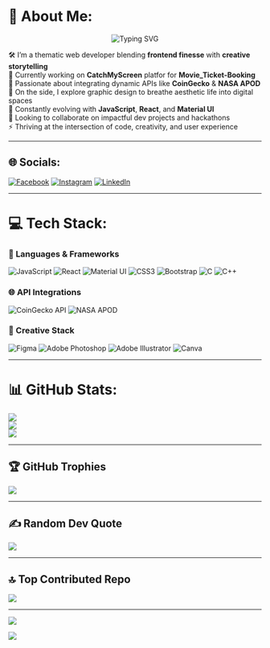# 💫 About Me:
<div align="center">
  <img src="https://readme-typing-svg.herokuapp.com?font=Fira+Code&duration=3500&pause=500&color=0068B5&width=435&lines=Crafting+Themes+with+Code+💡;Integrating+Cosmos+into+Crypto+🌌;Frontend+Dev+%7C+Storytelling+Driven+💫" alt="Typing SVG" />
</div>

🛠️ I’m a thematic web developer blending **frontend finesse** with **creative storytelling**  
🌌 Currently working on **CatchMyScreen** platfor for **Movie_Ticket-Booking**  
📡 Passionate about integrating dynamic APIs like **CoinGecko** & **NASA APOD**  
🎨 On the side, I explore graphic design to breathe aesthetic life into digital spaces  
🌱 Constantly evolving with **JavaScript**, **React**, and **Material UI**  
🤝 Looking to collaborate on impactful dev projects and hackathons  
⚡ Thriving at the intersection of code, creativity, and user experience

---

## 🌐 Socials:

[![Facebook](https://img.shields.io/badge/Facebook-%231877F2.svg?logo=Facebook&logoColor=white)](https://facebook.com/Nikhil%20Nikhil)
[![Instagram](https://img.shields.io/badge/Instagram-%23E4405F.svg?logo=Instagram&logoColor=white)](https://instagram.com/_the_nikhil)
[![LinkedIn](https://img.shields.io/badge/LinkedIn-%230077B5.svg?logo=linkedin&logoColor=white)](https://www.linkedin.com/in/nikhilbogoju/)

---

# 💻 Tech Stack:

### 🚀 Languages & Frameworks
![JavaScript](https://img.shields.io/badge/javascript-%23323330.svg?style=for-the-badge&logo=javascript&logoColor=%23F7DF1E)
![React](https://img.shields.io/badge/react-%2320232a.svg?style=for-the-badge&logo=react&logoColor=%61DAFB)
![Material UI](https://img.shields.io/badge/MUI-%230081CB.svg?style=for-the-badge&logo=material-ui&logoColor=white)
![CSS3](https://img.shields.io/badge/css3-%231572B6.svg?style=for-the-badge&logo=css3&logoColor=white)
![Bootstrap](https://img.shields.io/badge/bootstrap-%23563D7C.svg?style=for-the-badge&logo=bootstrap&logoColor=white)
![C](https://img.shields.io/badge/c-%2300599C.svg?style=for-the-badge&logo=c&logoColor=white)
![C++](https://img.shields.io/badge/c++-%2300599C.svg?style=for-the-badge&logo=c%2B%2B&logoColor=white)

### 🌐 API Integrations
![CoinGecko API](https://img.shields.io/badge/CoinGecko%20API-%2333FF99.svg?style=for-the-badge&logo=coingecko&logoColor=black)
![NASA APOD](https://img.shields.io/badge/NASA%20APOD-%231C1C1C.svg?style=for-the-badge&logo=nasa&logoColor=white)

### 🎨 Creative Stack
![Figma](https://img.shields.io/badge/figma-%23F24E1E.svg?style=for-the-badge&logo=figma&logoColor=white)
![Adobe Photoshop](https://img.shields.io/badge/adobephotoshop-%2331A8FF.svg?style=for-the-badge&logo=adobephotoshop&logoColor=white)
![Adobe Illustrator](https://img.shields.io/badge/adobeillustrator-%23FF9A00.svg?style=for-the-badge&logo=adobeillustrator&logoColor=white)
![Canva](https://img.shields.io/badge/Canva-%2300C4CC.svg?style=for-the-badge&logo=Canva&logoColor=white)

---

# 📊 GitHub Stats:
![](https://github-readme-stats.vercel.app/api?username=BogojuNikhil&theme=tokyonight&hide_border=false&include_all_commits=true&count_private=true)  
![](https://github-readme-streak-stats.herokuapp.com/?user=BogojuNikhil&theme=tokyonight&hide_border=false)  
![](https://github-readme-stats.vercel.app/api/top-langs/?username=BogojuNikhil&theme=tokyonight&hide_border=false&include_all_commits=true&count_private=true&layout=compact)

---

## 🏆 GitHub Trophies
![](https://github-profile-trophy.vercel.app/?username=BogojuNikhil&theme=tokyonight&no-frame=false&no-bg=false&margin-w=4)

---


## ✍️ Random Dev Quote
![](https://quotes-github-readme.vercel.app/api?type=horizontal&theme=tokyonight)

---

## 🔝 Top Contributed Repo
![](https://github-contributor-stats.vercel.app/api?username=BogojuNikhil&limit=5&theme=tokyonight&combine_all_yearly_contributions=true)

---


[![](https://visitcount.itsvg.in/api?id=BogojuNikhil&icon=5&color=1)](https://visitcount.itsvg.in)



![](https://leetcard.jacoblin.cool/bogojunikhil?ext=heatmap)
